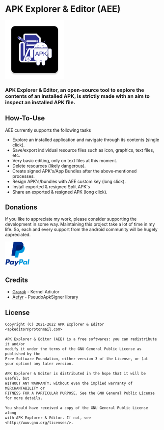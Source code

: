 # APK Explorer & Editor (AEE)

![AEE](app/src/main/res/mipmap-xxxhdpi/ic_launcher.png?raw=true)

### APK Explorer & Editor, an open-source tool to explore the contents of an installed APK, is strictly made with an aim to inspect an installed APK file.

## How-To-Use
AEE currently supports the following tasks
* Explore an installed application and navigate through its contents (single click).
* Save/export individual resource files such as icon, graphics, text files, etc.
* Very basic editing, only on text files at this moment.
* Delete resources (likely dangerous).
* Create signed APK's/App Bundles after the above-mentioned processes.
* Resign APK's/bundles with AEE custom key (long click).
* Install exported & resigned Split APK's
* Share an exported & resigned APK (long click).

## Donations
If you like to appreciate my work, please consider supporting the development in some way. Maintaining this project take a lot of time in my life. So, each and every support from the android community will be hugely appreciated.

[<img src="https://raw.githubusercontent.com/SmartPack/SmartPack.github.io/master/asset/pic005.png"
     alt=""
     height="80">](https://www.paypal.me/menacherry/)

## Credits
* [Grarak](https://github.com/Grarak/) - Kernel Adiutor
* [Aefyr](https://github.com/Aefyr) - PseudoApkSigner library

## License

    Copyright (C) 2021-2022 APK Explorer & Editor <apkeditor@protonmail.com>

    APK Explorer & Editor (AEE) is a free softwares: you can redistribute it and/or
    modify it under the terms of the GNU General Public License as published by the
    Free Software Foundation, either version 3 of the License, or (at
    your option) any later version.

    APK Explorer & Editor is distributed in the hope that it will be useful, but
    WITHOUT ANY WARRANTY; without even the implied warranty of MERCHANTABILITY or
    FITNESS FOR A PARTICULAR PURPOSE. See the GNU General Public License
    for more details.

    You should have received a copy of the GNU General Public License along
    with APK Explorer & Editor. If not, see <http://www.gnu.org/licenses/>.